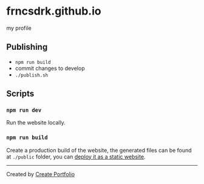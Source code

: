 # frncsdrk.github.io

my profile

## Publishing

- `npm run build`
- commit changes to develop
- `./publish.sh`

## Scripts

### `npm run dev`

Run the website locally.

### `npm run build`

Create a production build of the website, the generated files can be found at `./public` folder, you can [deploy it as a static website](https://saber.land/docs/deployment.html).

---

Created by [Create Portfolio](https://github.com/saberland/create-portfolio)

